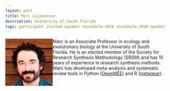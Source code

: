 ```yaml
---
layout: post
title: Marc Lajeunesse
description: University of South Florida
tags: participant invited-speaker stockholm-2018 stockholm-2018-speaker
---
```

<img align="left" width="150" height="150" src="/events/2018-04-stockholm/people/lajeunesse_marc.png" alt="Marc Lajeunesse"/>Marc is an Associate Professor in ecology and evolutionary biology at the University of South Florida. He is an elected member of the Society for Research Synthesis Methodology (SRSM) and has 15 years of experience in research synthesis methods. Marc has developed meta-analysis and systematic review tools in Python (<a href="http://www.cebm.brown.edu/openmee/" target="_blank" rel="noopener">OpenMEE</a>) and R (<a href="https://cran.r-project.org/package=metagear" target="_blank" rel="noopener">metagear</a>).<br><br>

<a href="http://lajeunesse.myweb.usf.edu" title="Homepage" target="_blank" rel="noopener">
  <i class="fa fa-home fa-2x" style="color:#4FB3A9"></i>
</a>&nbsp;
<a href="https://twitter.com/LajeunesseLab" title="Twitter" target="_blank"
rel="noopener">
  <i class="fa fa-twitter fa-2x" style="color:#4FB3A9"></i>
</a>